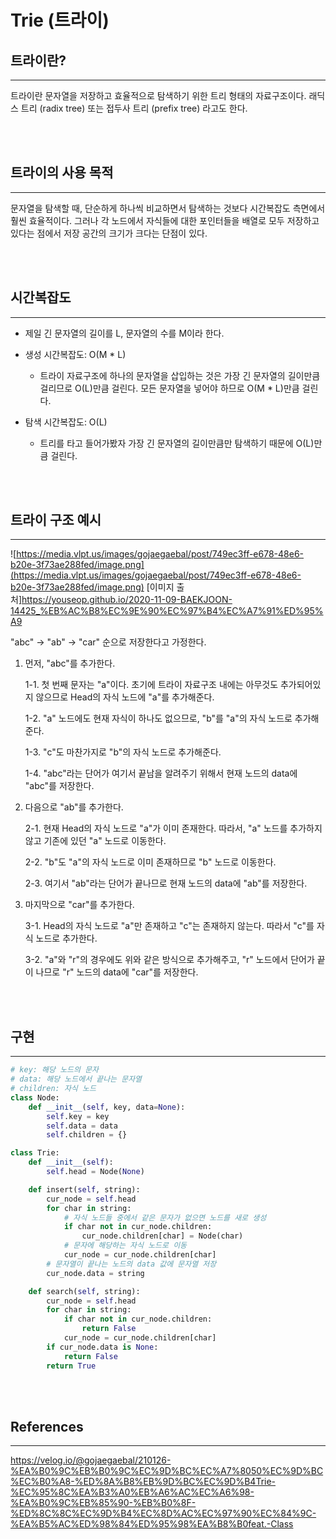 # Trie (트라이)

## 트라이란?

---

트라이란 문자열을 저장하고 효율적으로 탐색하기 위한 트리 형태의 자료구조이다. 래딕스 트리 (radix tree) 또는 접두사 트리 (prefix tree) 라고도 한다.

<br>

<br>

## 트라이의 사용 목적

---

문자열을 탐색할 때, 단순하게 하나씩 비교하면서 탐색하는 것보다 시간복잡도 측면에서 훨씬 효율적이다. 그러나 각 노드에서 자식들에 대한 포인터들을 배열로 모두 저장하고 있다는 점에서 저장 공간의 크기가 크다는 단점이 있다.

<br>

<br>

## 시간복잡도

---

-   제일 긴 문자열의 길이를 L, 문자열의 수를 M이라 한다.

-   생성 시간복잡도: O(M \* L)
    -   트라이 자료구조에 하나의 문자열을 삽입하는 것은 가장 긴 문자열의 길이만큼 걸리므로 O(L)만큼 걸린다. 모든 문자열을 넣어야 하므로 O(M \* L)만큼 걸린다.
-   탐색 시간복잡도: O(L)
    -   트리를 타고 들어가봤자 가장 긴 문자열의 길이만큼만 탐색하기 때문에 O(L)만큼 걸린다.

<br>

<br>

## 트라이 구조 예시

---

![https://media.vlpt.us/images/gojaegaebal/post/749ec3ff-e678-48e6-b20e-3f73ae288fed/image.png](https://media.vlpt.us/images/gojaegaebal/post/749ec3ff-e678-48e6-b20e-3f73ae288fed/image.png)
[이미지 출처]https://youseop.github.io/2020-11-09-BAEKJOON-14425_%EB%AC%B8%EC%9E%90%EC%97%B4%EC%A7%91%ED%95%A9

"abc" -> "ab" -> "car" 순으로 저장한다고 가정한다.

1. 먼저, "abc"를 추가한다.

    1-1. 첫 번째 문자는 "a"이다. 초기에 트라이 자료구조 내에는 아무것도 추가되어있지 않으므로 Head의 자식 노드에 "a"를 추가해준다.

    1-2. "a" 노드에도 현재 자식이 하나도 없으므로, "b"를 "a"의 자식 노드로 추가해준다.

    1-3. "c"도 마찬가지로 "b"의 자식 노드로 추가해준다.

    1-4. "abc"라는 단어가 여기서 끝남을 알려주기 위해서 현재 노드의 data에 "abc"를 저장한다.

2. 다음으로 "ab"를 추가한다.

    2-1. 현재 Head의 자식 노드로 "a"가 이미 존재한다. 따라서, "a" 노드를 추가하지 않고 기존에 있던 "a" 노드로 이동한다.

    2-2. "b"도 "a"의 자식 노드로 이미 존재하므로 "b" 노드로 이동한다.

    2-3. 여기서 "ab"라는 단어가 끝나므로 현재 노드의 data에 "ab"를 저장한다.

3. 마지막으로 "car"를 추가한다.

    3-1. Head의 자식 노드로 "a"만 존재하고 "c"는 존재하지 않는다. 따라서 "c"를 자식 노드로 추가한다.

    3-2. "a"와 "r"의 경우에도 위와 같은 방식으로 추가해주고, "r" 노드에서 단어가 끝이 나므로 "r" 노드의 data에 "car"를 저장한다.

<br>

<br>

## 구현

---

```python
# key: 해당 노드의 문자
# data: 해당 노드에서 끝나는 문자열
# children: 자식 노드
class Node:
    def __init__(self, key, data=None):
        self.key = key
        self.data = data
        self.children = {}

class Trie:
    def __init__(self):
        self.head = Node(None)

    def insert(self, string):
        cur_node = self.head
        for char in string:
            # 자식 노드들 중에서 같은 문자가 없으면 노드를 새로 생성
            if char not in cur_node.children:
                cur_node.children[char] = Node(char)
            # 문자에 해당하는 자식 노드로 이동
            cur_node = cur_node.children[char]
        # 문자열이 끝나는 노드의 data 값에 문자열 저장
        cur_node.data = string

    def search(self, string):
        cur_node = self.head
        for char in string:
            if char not in cur_node.children:
                return False
            cur_node = cur_node.children[char]
        if cur_node.data is None:
            return False
        return True
```

<br>

<br>

## References

---

https://velog.io/@gojaegaebal/210126-%EA%B0%9C%EB%B0%9C%EC%9D%BC%EC%A7%8050%EC%9D%BC%EC%B0%A8-%ED%8A%B8%EB%9D%BC%EC%9D%B4Trie-%EC%95%8C%EA%B3%A0%EB%A6%AC%EC%A6%98-%EA%B0%9C%EB%85%90-%EB%B0%8F-%ED%8C%8C%EC%9D%B4%EC%8D%AC%EC%97%90%EC%84%9C-%EA%B5%AC%ED%98%84%ED%95%98%EA%B8%B0feat.-Class
